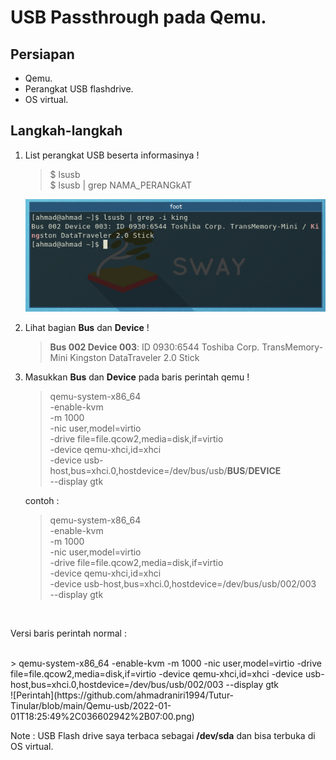 # USB Passthrough pada Qemu. 

## Persiapan

- Qemu.
- Perangkat USB flashdrive.
- OS virtual.

## Langkah-langkah

1. List perangkat USB beserta informasinya !

	> $ lsusb \
	> $ lsusb | grep NAMA_PERANGkAT

	![lsusb](https://github.com/ahmadraniri1994/Tutur-Tinular/blob/main/Qemu-usb/2022-01-01T18:58:51%2C139035885%2B07:00.png)

1. Lihat bagian **Bus** dan **Device** !

	> **Bus 002 Device 003**: ID 0930:6544 Toshiba Corp. TransMemory-Mini Kingston DataTraveler 2.0 Stick

1. Masukkan **Bus** dan **Device** pada baris perintah qemu !

	> qemu-system-x86_64 \
   -enable-kvm \
   -m 1000 \
   -nic user,model=virtio \
   -drive file=file.qcow2,media=disk,if=virtio \
   -device qemu-xhci,id=xhci \
   -device usb-host,bus=xhci.0,hostdevice=/dev/bus/usb/**BUS**/**DEVICE** \
   --display gtk 

   contoh :

	> qemu-system-x86_64 \
   -enable-kvm \
   -m 1000 \
   -nic user,model=virtio \
   -drive file=file.qcow2,media=disk,if=virtio \
   -device qemu-xhci,id=xhci \
   -device usb-host,bus=xhci.0,hostdevice=/dev/bus/usb/002/003 \
   --display gtk 
   
<br>
   
   Versi baris perintah normal :
   
<br>
   	> qemu-system-x86_64 -enable-kvm -m 1000 -nic user,model=virtio -drive file=file.qcow2,media=disk,if=virtio -device qemu-xhci,id=xhci -device usb-host,bus=xhci.0,hostdevice=/dev/bus/usb/002/003 --display gtk
<br>
   	![Perintah](https://github.com/ahmadraniri1994/Tutur-Tinular/blob/main/Qemu-usb/2022-01-01T18:25:49%2C036602942%2B07:00.png)

Note : USB Flash drive saya terbaca sebagai **/dev/sda** dan bisa terbuka di OS virtual.
